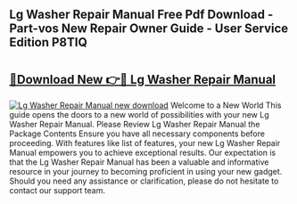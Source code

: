 ## Lg Washer Repair Manual Free Pdf Download - Part-vos New Repair Owner Guide - User Service Edition P8TIQ

# <h2><a href="http://bc287.oget.top/?id=Lg+Washer+Repair+Manual">🔗Download New 👉🔴 Lg Washer Repair Manual</a></h2>

[![Lg Washer Repair Manual new download](https://i.imgur.com/5g1atiW.png)](http://bc287.oget.top/?id=Lg+Washer+Repair+Manual)
Welcome to a New World This guide opens the doors to a new world of possibilities with your new Lg Washer Repair Manual. Please Review Lg Washer Repair Manual the Package Contents Ensure you have all necessary components before proceeding. With features like list of features, your new Lg Washer Repair Manual empowers you to achieve exceptional results. Our expectation is that the Lg Washer Repair Manual has been a valuable and informative resource in your journey to becoming proficient in using your new gadget. Should you need any assistance or clarification, please do not hesitate to contact our support team.

